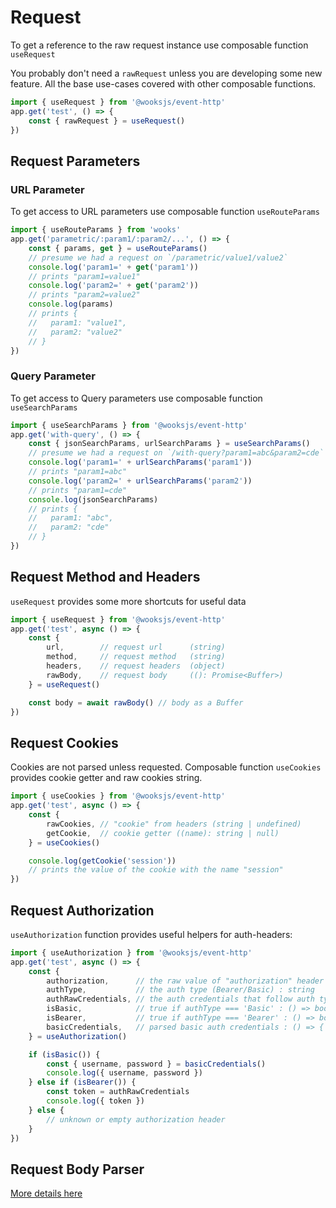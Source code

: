 # Request

To get a reference to the raw request instance use composable function `useRequest`

You probably don't need a `rawRequest` unless you are developing some new feature. All the base use-cases covered with other composable functions.

```js
import { useRequest } from '@wooksjs/event-http'
app.get('test', () => {
    const { rawRequest } = useRequest()
})
```

## Request Parameters

### URL Parameter

To get access to URL parameters use composable function `useRouteParams`

```js
import { useRouteParams } from 'wooks'
app.get('parametric/:param1/:param2/...', () => {
    const { params, get } = useRouteParams()
    // presume we had a request on `/parametric/value1/value2`
    console.log('param1=' + get('param1'))
    // prints "param1=value1"
    console.log('param2=' + get('param2'))
    // prints "param2=value2"
    console.log(params)
    // prints {
    //   param1: "value1",
    //   param2: "value2" 
    // }
})
```

### Query Parameter

To get access to Query parameters use composable function `useSearchParams`

```js
import { useSearchParams } from '@wooksjs/event-http'
app.get('with-query', () => {
    const { jsonSearchParams, urlSearchParams } = useSearchParams()
    // presume we had a request on `/with-query?param1=abc&param2=cde`
    console.log('param1=' + urlSearchParams('param1'))
    // prints "param1=abc"
    console.log('param2=' + urlSearchParams('param2'))
    // prints "param1=cde"
    console.log(jsonSearchParams)
    // prints {
    //   param1: "abc",
    //   param2: "cde"   
    // }
})
```


## Request Method and Headers
`useRequest` provides some more shortcuts for useful data

```js
import { useRequest } from '@wooksjs/event-http'
app.get('test', async () => {
    const { 
        url,        // request url      (string) 
        method,     // request method   (string)
        headers,    // request headers  (object)
        rawBody,    // request body     ((): Promise<Buffer>)
    } = useRequest()

    const body = await rawBody() // body as a Buffer
})
```

## Request Cookies
Cookies are not parsed unless requested. Composable function `useCookies` provides cookie getter and raw cookies string.

```js
import { useCookies } from '@wooksjs/event-http'
app.get('test', async () => {
    const { 
        rawCookies, // "cookie" from headers (string | undefined)
        getCookie,  // cookie getter ((name): string | null)
    } = useCookies()

    console.log(getCookie('session'))
    // prints the value of the cookie with the name "session"
})
```

## Request Authorization
`useAuthorization` function provides useful helpers for auth-headers:

```js
import { useAuthorization } from '@wooksjs/event-http'
app.get('test', async () => {
    const {
        authorization,      // the raw value of "authorization" header : string
        authType,           // the auth type (Bearer/Basic) : string
        authRawCredentials, // the auth credentials that follow auth type : string
        isBasic,            // true if authType === 'Basic' : () => boolean
        isBearer,           // true if authType === 'Bearer' : () => boolean
        basicCredentials,   // parsed basic auth credentials : () => { username: string, password: string }
    } = useAuthorization()

    if (isBasic()) {
        const { username, password } = basicCredentials()
        console.log({ username, password })
    } else if (isBearer()) {
        const token = authRawCredentials
        console.log({ token })
    } else {
        // unknown or empty authorization header
    }
})
```

## Request Body Parser
[More details here](https://github.com/wooksjs/wooksjs/blob/main/packages/http-body/README.md)
